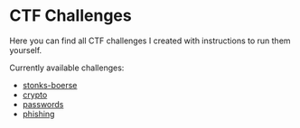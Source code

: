 # CTF Challenges

Here you can find all CTF challenges I created with instructions to run them yourself.

Currently available challenges:

- [stonks-boerse](./stonks-boerse/)
- [crypto](./crypto/)
- [passwords](./passwords/)
- [phishing](./phishing/)
